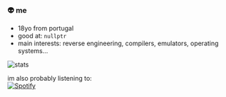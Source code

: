 ### 👽 me

- 18yo from portugal <br>
- good at: `nullptr` <br>
- main interests: reverse engineering, compilers, emulators, operating systems... <br>

![stats](https://github-readme-stats.vercel.app/api?username=roby2014&show_icons=true&theme=dark&include_all_commits=true&count_private=true&hide=stars,issues)

im also probably listening to:
&nbsp; <br> [![Spotify](https://novatorem-robyzzz.vercel.app/api/spotify?background_color=0d1117&border_color=ffffff)](https://open.spotify.com/user/aw.roby)
